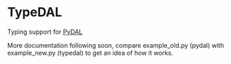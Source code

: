 # TypeDAL

Typing support for [PyDAL](http://web2py.com/books/default/chapter/29/6)

More documentation following soon, compare example_old.py (pydal) with example_new.py (typedal) to get an idea of how it
works.